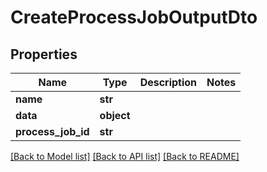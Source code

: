 # CreateProcessJobOutputDto

## Properties
Name | Type | Description | Notes
------------ | ------------- | ------------- | -------------
**name** | **str** |  | 
**data** | **object** |  | 
**process_job_id** | **str** |  | 

[[Back to Model list]](../README.md#documentation-for-models) [[Back to API list]](../README.md#documentation-for-api-endpoints) [[Back to README]](../README.md)

